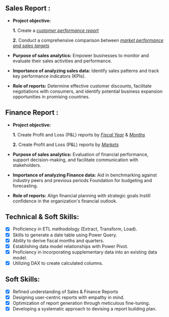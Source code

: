 ## Sales Report :


- **Project objective:** 

    **1.** Create a _[customer performance report](https://github.com/Pritam9722/Excel-Sales-Analytics/blob/main/customer%20performance%20report...pdf)_ 

    **2.** Conduct a comprehensive comparison between _[market performance and sales targets](https://github.com/Pritam9722/Excel-Sales-Analytics/blob/main/market%20performance%20vs%20target%20report.pdf)_

- **Purpose of sales analytics:** Empower businesses to monitor and evaluate their sales activities and performance.

- **Importance of analyzing sales data:** Identify sales patterns and track key performance indicators (KPIs).

- **Role of reports:** Determine effective customer discounts, facilitate negotiations with consumers, and identify potential business expansion opportunities in promising countries.


## Finance Report :

- **Project objective:** 

    **1.** Create Profit and Loss (P&L) reports by _[Fiscal Year](https://github.com/Pritam9722/Excel-Sales-Analytics/blob/main/p%26l%20by%20fiscal%20year.pdf)_ & _[Months](https://github.com/Pritam9722/Excel-Sales-Analytics/blob/main/p%26l%20by%20fiscal%20month.pdf)_ 

   **2.** Create Profit and Loss (P&L) reports by _[Markets](https://github.com/Pritam9722/Excel-Sales-Analytics/blob/main/p%26l%20by%20market.pdf)_

- **Purpose of sales analytics:** Evaluation of financial performance, support decision-making, and facilitate communication with stakeholders.

- **Importance of analyzing Finance data:** Aid in benchmarking against industry peers and previous periods Foundation for budgeting and forecasting.

- **Role of reports:** Align financial planning with strategic goals Instill confidence in the organization's financial outlook.


## Technical & Soft Skills:
- [x]	Proficiency in ETL methodology (Extract, Transform, Load).
- [x]	Skills to generate a date table using Power Query.
- [x]	Ability to derive fiscal months and quarters.
- [x]	Establishing data model relationships with Power Pivot.
- [x]	Proficiency in incorporating supplementary data into an existing data model.
- [x]	Utilizing DAX to create calculated columns.

## Soft Skills:
- [x]	Refined understanding of Sales & Finance Reports
- [x]	Designing user-centric reports with empathy in mind.
- [x]	Optimization of report generation through meticulous fine-tuning.
- [x]	Developing a systematic approach to devising a report building plan.
